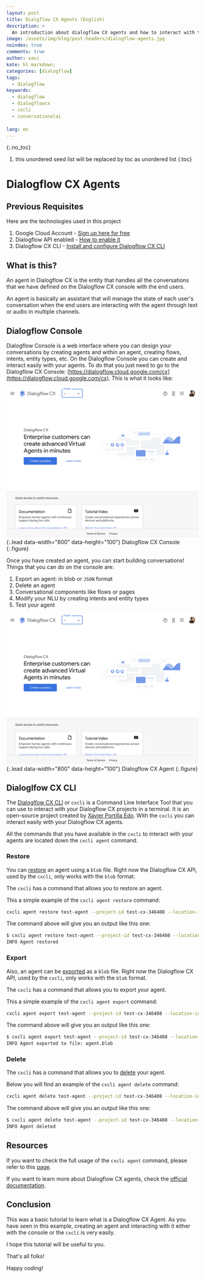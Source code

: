 ```yaml
---
layout: post
title: Dialgflow CX Agents (English)
description: >
  An introduction about dialogflow CX agents and how to interact with them using the console and the CXCLI
image: /assets/img/blog/post-headers/dialogflow-agents.jpg
noindex: true
comments: true
author: xavi
kate: hl markdown;
categories: [dialogflow]
tags:
  - dialogflow
keywords:
  - dialogflow
  - dialogflowcx
  - cxcli
  - conversationalai

lang: en
---
```

{:.no_toc}
1. this unordered seed list will be replaced by toc as unordered list
{:toc}

# Dialogflow CX Agents

## Previous Requisites

Here are the technologies used in this project
1. Google Cloud Account - [Sign up here for free](https://cloud.google.com/)
2. Dialogflow API enabled - [How to enable it](https://cloud.google.com/dialogflow/cx/docs/reference)
3. Dialogflow CX CLI - [Install and configure Dialogflow CX CLI](https://cxcli.xavidop.me/)

## What is this?

An agent in Dialogflow CX is the entity that handles all the conversations that we have defined on the Dialogflow CX console with the end users.

An agent is basically an assistant that will manage the state of each user's conversation when the end users are interacting with the agent through text or audio in multiple channels.

## Dialogflow Console

Dialogflow Console is a web interface where you can design your conversations by creating agents and within an agent, creating flows, intents, entity types, etc. On the Dialogflow Console you can create and interact easily with your agents. To do that you just need to go to the Dialogflow CX Console: [https://dialogflow.cloud.google.com/cx](https://dialogflow.cloud.google.com/cx). This is what it looks like:

![Full-width image](/assets/img/blog/tutorials/dialogflow-agents/console.png){:.lead data-width="800" data-height="100"}
Dialogflow CX Console
{:.figure}

Once you have created an agent, you can start building conversations! Things that you can do on the console are:
1. Export an agent: in blob or `JSON` format
2. Delete an agent
3. Conversational components like flows or pages
4. Modify your NLU by creating intents and entity types
5. Test your agent

![Full-width image](/assets/img/blog/tutorials/dialogflow-agents/console.png){:.lead data-width="800" data-height="100"}
Dialogflow CX Agent
{:.figure}

## Dialoglfow CX CLI

The [Dialoglfow CX CLI](https://cxcli.xavidop.me/) or `cxcli` is a Command Line Interface Tool that you can use to interact with your Dialogflow CX projects in a terminal. It is an open-source project created by [Xavier Portilla Edo](https://xavidop.me/). With the `cxcli` you can interact easily with your Dialogflow CX agents.

All the commands that you have available in the `cxcli` to interact with your agents are located down the `cxcli agent` command.

### Restore

You can [restore](https://cxcli.xavidop.me/agents/restore) an agent using a `blob` file. Right now the Dialogflow CX API, used by the `cxcli`, only works with the `blob` format.

The `cxcli` has a command that allows you to restore an agent. 

This a simple example of the `cxcli agent restore` command:

```sh
cxcli agent restore test-agent --project-id test-cx-346408 --location-id us-central1 --input agent.blob
```

The command above will give you an output like this one:

```sh
$ cxcli agent restore test-agent --project-id test-cx-346408 --location-id us-central1 --input agent.blob
INFO Agent restored 
```

### Export

Also, an agent can be [exported](https://cxcli.xavidop.me/agents/export) as a `blob` file. Right now the Dialogflow CX API, used by the `cxcli`, only works with the `blob` format.

The `cxcli` has a command that allows you to export your agent. 

This a simple example of the `cxcli agent export` command:

```sh
cxcli agent export test-agent --project-id test-cx-346408 --location-id us-central1
```

The command above will give you an output like this one:

```sh
$ cxcli agent export test-agent --project-id test-cx-346408 --location-id us-central1
INFO Agent exported to file: agent.blob                    
```

### Delete

The `cxcli` has a command that allows you to [delete](https://cxcli.xavidop.me/agents/delete) your agent.

Below you will find an example of the `cxcli agent delete` command:

```sh
cxcli agent delete test-agent --project-id test-cx-346408 --location-id us-central1
```

The command above will give you an output like this one:

```sh
$ cxcli agent delete test-agent --project-id test-cx-346408 --location-id us-central1
INFO Agent deleted                          
```

## Resources

If you want to check the full usage of the `cxcli agent` command, please refer to this [page](https://cxcli.xavidop.me/cmd/cxcli_agent).

If you want to learn more about Dialogflow CX agents, check the [official documentation](https://cloud.google.com/dialogflow/cx/docs/concept/agent).

## Conclusion 

This was a basic tutorial to learn what is a Dialogflow CX Agent.
As you have seen in this example, creating an agent and interacting with it either with the console or the `cxcli` is very easily.

I hope this tutorial will be useful to you.

That's all folks!

Happy coding!